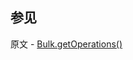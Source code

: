 ## 参见

原文 - [Bulk.getOperations()]( https://docs.mongodb.com/manual/reference/method/Bulk.getOperations/ )

